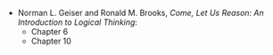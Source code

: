 ---
---

- Norman L. Geiser and Ronald M. Brooks, _Come, Let Us Reason: An Introduction to Logical Thinking_:
  - Chapter 6
  - Chapter 10
